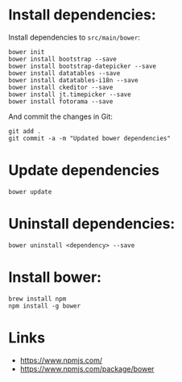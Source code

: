 # Install dependencies:

Install dependencies to ```src/main/bower```:

    bower init
    bower install bootstrap --save
    bower install bootstrap-datepicker --save
    bower install datatables --save
    bower install datatables-i18n --save
    bower install ckeditor --save
    bower install jt.timepicker --save
    bower install fotorama --save

And commit the changes in Git:

    git add .
    git commit -a -m "Updated bower dependencies"


# Update dependencies

    bower update


# Uninstall dependencies:

    bower uninstall <dependency> --save


# Install bower:

    brew install npm
    npm install -g bower


# Links

* <https://www.npmjs.com/>
* <https://www.npmjs.com/package/bower>
